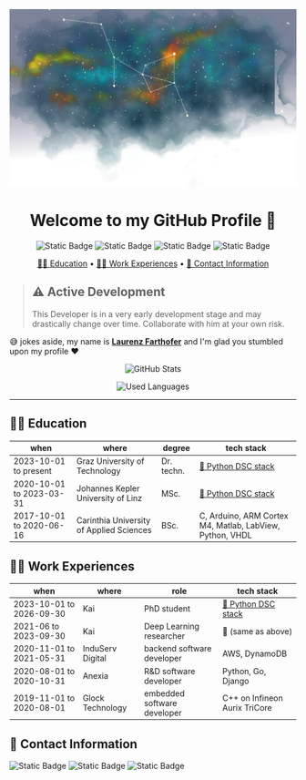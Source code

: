 ![banner image of stars](https://github.com/LaurenzBeck/LaurenzBeck/blob/main/stars-header.svg)

<h1 align="center">
    Welcome to my GitHub Profile 👋
</h1>

<p align="center">
    <img alt="Static Badge" src="https://img.shields.io/badge/%F0%9F%A7%91%E2%80%8D%F0%9F%8E%93%20PhD-student-yellow">
    <img alt="Static Badge" src="https://img.shields.io/badge/%F0%9F%A6%80%20aspiring-rustacean-red">
    <img alt="Static Badge" src="https://img.shields.io/badge/%F0%9F%90%8D%20senior-pythonista-green">
    <img alt="Static Badge" src="https://img.shields.io/badge/%F0%9F%8E%AE%20hopeless-game%20developer-purple">
</p>

<p align="center">
  <a href="https://github.com/LaurenzBeck/LaurenzBeck/edit/main/README.md#-education">🧑‍🏫 Education</a> •
  <a href="https://github.com/LaurenzBeck/LaurenzBeck/edit/main/README.md#-work-experiences">🧑‍💻 Work Experiences</a> •
  <a href="https://github.com/LaurenzBeck/LaurenzBeck/edit/main/README.md#-contact-information">📧 Contact Information</a>
</p>

> ## ⚠️ Active Development
> This Developer is in a very early development stage and may drastically change over time. Collaborate with him at your own risk.

😅 jokes aside, my name is [**Laurenz Farthofer**](https://orcid.org/0000-0003-1477-1327) and I'm glad you stumbled upon my profile ❤️

<p align="center">
  <img alt="GitHub Stats" src="https://github-readme-stats.vercel.app/api?username=laurenzbeck&show_icons=true&theme=ambient_gradient&rank_icon=github">
</p>

<p align="center">
  <img alt="Used Languages" src="https://github-readme-stats.vercel.app/api/top-langs/?username=laurenzbeck&layout=donut-vertical">
</p>

---

## 🧑‍🏫 Education

| when                     | where                                    | degree     | tech stack                                                                          |
| ------------------------ | ---------------------------------------- | ---------- | ----------------------------------------------------------------------------------- |
| 2023-10-01 to present    | Graz University of Technology            | Dr. techn. | [🐍 Python DSC stack](https://github.com/stars/LaurenzBeck/lists/python-dsc-stack) |
| 2020-10-01 to 2023-03-31 | Johannes Kepler University of Linz       | MSc.       | [🐍 Python DSC stack](https://github.com/stars/LaurenzBeck/lists/python-dsc-stack) |
| 2017-10-01 to 2020-06-16 | Carinthia University of Applied Sciences | BSc.       | C, Arduino, ARM Cortex M4, Matlab, LabView, Python, VHDL                            |

## 🧑‍💻 Work Experiences

| when                     | where            | role                        | tech stack                                                                          |
| ------------------------ | ---------------- | --------------------------- | ----------------------------------------------------------------------------------- |
| 2023-10-01 to 2026-09-30 | Kai              | PhD student                 | [🐍 Python DSC stack](https://github.com/stars/LaurenzBeck/lists/python-dsc-stack) |
| 2021-06 to 2023-09-30    | Kai              | Deep Learning researcher    | 🤫 (same as above)                                                                 |
| 2020-11-01 to 2021-05-31 | InduServ Digital | backend software developer  | AWS, DynamoDB                                                                       |
| 2020-08-01 to 2020-10-31 | Anexia           | R&D software developer      | Python, Go, Django                                                                  |
| 2019-11-01 to 2020-08-01 | Glock Technology | embedded software developer | C++ on Infineon Aurix TriCore |

## 📧 Contact Information

<img alt="Static Badge" src="https://img.shields.io/badge/orcid-0000000314771327-green?logo=orcid&link=https%3A%2F%2Forcid.org%2F0000-0003-1477-1327">
<img alt="Static Badge" src="https://img.shields.io/badge/Linkedin-Laurenz%20Farthofer-blue?logo=linkedin&link=https%3A%2F%2Fwww.linkedin.com%2Fin%2Flaurenz-farthofer-50156b219%2F">
<img alt="Static Badge" src="https://img.shields.io/badge/email-laurenz%40hey.com-blue?logo=hey&link=mailto%3Alaurenz%40hey.com">
